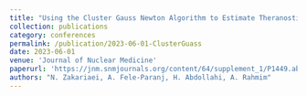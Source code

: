 ```yaml
---
title: "Using the Cluster Gauss Newton Algorithm to Estimate Theranostic Pharmacokinetic Model Parameters"
collection: publications
category: conferences
permalink: /publication/2023-06-01-ClusterGuass
date: 2023-06-01
venue: 'Journal of Nuclear Medicine'
paperurl: 'https://jnm.snmjournals.org/content/64/supplement_1/P1449.abstract'
authors: "N. Zakariaei, A. Fele-Paranj, H. Abdollahi, A. Rahmim"
---
```


